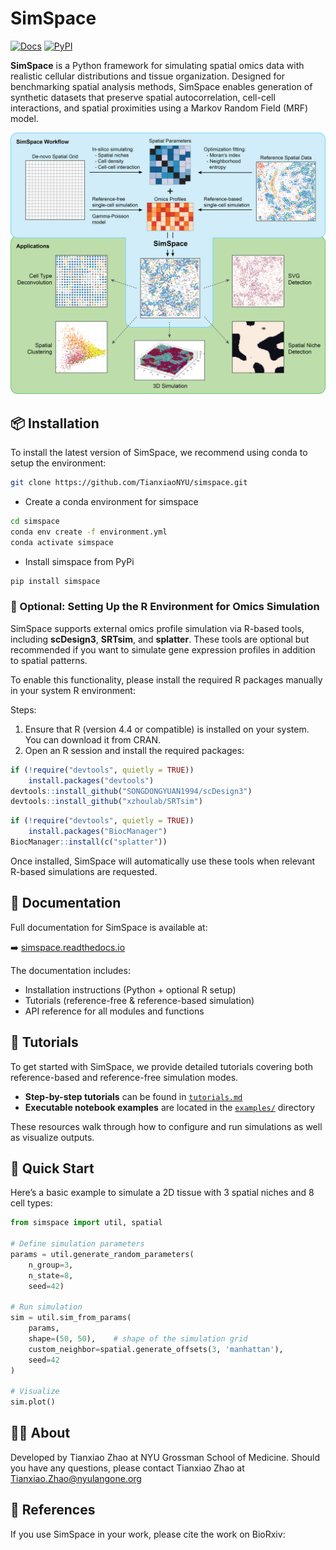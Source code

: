# SimSpace

[![Docs](https://readthedocs.org/projects/simspace/badge/?version=latest)](https://simspace.readthedocs.io/en/latest/)
[![PyPI](https://img.shields.io/pypi/v/simspace.svg)](https://pypi.org/project/simspace/)

**SimSpace** is a Python framework for simulating spatial omics data with realistic cellular distributions and tissue organization. Designed for benchmarking spatial analysis methods, SimSpace enables generation of synthetic datasets that preserve spatial autocorrelation, cell-cell interactions, and spatial proximities using a Markov Random Field (MRF) model.

![SimSpace Workflow](images/overview.png)

## 📦 Installation

To install the latest version of SimSpace, we recommend using conda to setup the environment:

```bash
git clone https://github.com/TianxiaoNYU/simspace.git
```

- Create a conda environment for simspace
```bash
cd simspace
conda env create -f environment.yml
conda activate simspace
```

- Install simspace from PyPi
```bash
pip install simspace
```

### 🧬 Optional: Setting Up the R Environment for Omics Simulation

SimSpace supports external omics profile simulation via R-based tools, including **scDesign3**, **SRTsim**, and **splatter**. These tools are optional but recommended if you want to simulate gene expression profiles in addition to spatial patterns.

To enable this functionality, please install the required R packages manually in your system R environment:

Steps:
1.	Ensure that R (version 4.4 or compatible) is installed on your system. You can download it from CRAN.
2.	Open an R session and install the required packages:
```R
if (!require("devtools", quietly = TRUE))
    install.packages("devtools")
devtools::install_github("SONGDONGYUAN1994/scDesign3")
devtools::install_github("xzhoulab/SRTsim")
```
```R
if (!require("devtools", quietly = TRUE))
    install.packages("BiocManager")
BiocManager::install(c("splatter"))
```

Once installed, SimSpace will automatically use these tools when relevant R-based simulations are requested.

## 📖 Documentation

Full documentation for SimSpace is available at:

➡️ [simspace.readthedocs.io](https://simspace.readthedocs.io/en/latest/)

The documentation includes:

- Installation instructions (Python + optional R setup)
- Tutorials (reference-free & reference-based simulation)
- API reference for all modules and functions

## 📘 Tutorials

To get started with SimSpace, we provide detailed tutorials covering both reference-based and reference-free simulation modes.

- **Step-by-step tutorials** can be found in [`tutorials.md`](./tutorials.md)
- **Executable notebook examples** are located in the [`examples/`](./examples/) directory

These resources walk through how to configure and run simulations as well as visualize outputs.

## 🚀 Quick Start

Here’s a basic example to simulate a 2D tissue with 3 spatial niches and 8 cell types:

```python
from simspace import util, spatial

# Define simulation parameters
params = util.generate_random_parameters(
    n_group=3,
    n_state=8,
    seed=42)

# Run simulation
sim = util.sim_from_params(
    params,
    shape=(50, 50),    # shape of the simulation grid
    custom_neighbor=spatial.generate_offsets(3, 'manhattan'),
    seed=42
)

# Visualize
sim.plot()
```

## 🙋‍♀️ About

Developed by Tianxiao Zhao at NYU Grossman School of Medicine. Should you have any questions, please contact Tianxiao Zhao at Tianxiao.Zhao@nyulangone.org

## 🔗 References
If you use SimSpace in your work, please cite the work on BioRxiv:


